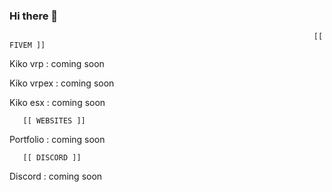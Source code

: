 ### Hi there 👋


                                                                        [[ FIVEM ]]
         


Kiko vrp : coming soon

Kiko vrpex : coming soon

Kiko esx : coming soon


       [[ WEBSITES ]]
       


Portfolio : coming soon



       [[ DISCORD ]]
       


Discord : coming soon
